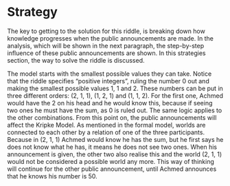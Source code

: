 # Strategy
The key to getting to the solution for this riddle, is breaking down how knowledge progresses when the public announcements are made. In the analysis, which will be shown in the next paragraph, the step-by-step influence of these public announcements are shown. In this strategies section, the way to solve the riddle is discussed. 

The model starts with the smallest possible values they can take. Notice that the riddle specifies “positive integers”, ruling the number 0 out and making the smallest possible values 1, 1 and 2. These numbers can be put in three different orders: (2, 1, 1), (1, 2, 1) and (1, 1, 2). For the first one, Achmed would have the 2 on his head and he would know this, because if seeing two ones he must have the sum, as 0 is ruled out. The same logic applies to the other combinations. 
From this point on, the public announcements will affect the Kripke Model. As mentioned in the formal model, worlds are connected to each other by a relation of one of the three participants. Because in (2, 1, 1) Achmed would know he has the sum, but he first says he does not know what he has, it means he does not see two ones. When his announcement is given, the other two also realise this and the world (2, 1, 1) would not be considered a possible world any more. This way of thinking will continue for the other public announcement, until Achmed announces that he knows his number is 50. 
